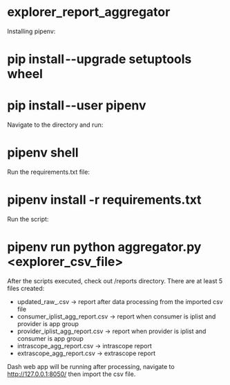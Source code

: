 # explorer_report_aggregator

Installing pipenv:
# pip install --upgrade setuptools wheel
# pip install --user pipenv

Navigate to the directory and run:
# pipenv shell

Run the requirements.txt file:
# pipenv install -r requirements.txt

Run the script:
# pipenv run python aggregator.py <explorer_csv_file>

After the scripts executed, check out /reports directory.
There are at least 5 files created:
- updated_raw_<date>.csv -> report after data processing from the imported csv file
- consumer_iplist_agg_report<date>.csv -> report when consumer is iplist and provider is app group
- provider_iplist_agg_report<date>.csv -> report when provider is iplist and consumer is app group
- intrascope_agg_report<date>.csv -> intrascope report
- extrascope_agg_report<date>.csv -> extrascope report

Dash web app will be running after processing, navigate to http://127.0.0.1:8050/ then import the csv file.

